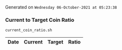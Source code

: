 Generated on `Wednesday 06-October-2021 at 05:23:38`

### Current to Target Coin Ratio
`current_coin_ratio.sh`

Date|Current|Target|Ratio
---|---|---|---
